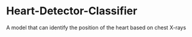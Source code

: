 # Heart-Detector-Classifier
A model that can identify the position of the heart based on chest X-rays

